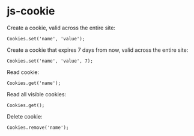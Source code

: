 # js-cookie

Create a cookie, valid across the entire site:

```Cookies.set('name', 'value');```

Create a cookie that expires 7 days from now, valid across the entire site:

```Cookies.set('name', 'value', 7);```

Read cookie:

```Cookies.get('name');```

Read all visible cookies:

```Cookies.get();```

Delete cookie:

```Cookies.remove('name');```
